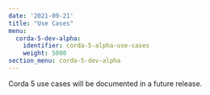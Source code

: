 ```yaml
---
date: '2021-09-21'
title: "Use Cases"
menu:
  corda-5-dev-alpha:
    identifier: corda-5-alpha-use-cases
    weight: 5000
section_menu: corda-5-dev-alpha
---
```


Corda 5 use cases will be documented in a future release.
